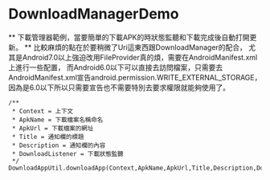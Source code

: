 # DownloadManagerDemo

** 下載管理器範例，當要簡單的下載APK的時狀態監聽和下載完成後自動打開更新。 **
比較麻煩的點在於要稍微了Uri這東西跟DownloadManager的配合，
尤其是Android7.0以上強迫改用FileProvider真的煩，需要在AndroidManifest.xml上進行一些配置，
而Android6.0以下可以直接去訪問檔案，只需要去AndroidManifest.xml宣告android.permission.WRITE_EXTERNAL_STORAGE，
因為是6.0以下所以只需要宣告也不需要特別去要求權限就能夠使用了。

    /**
	 * Context = 上下文
	 * ApkName = 下載檔案名稱命名
	 * ApkUrl = 下載檔案的網址
	 * Title = 通知欄的標題
	 * Description = 通知欄的內容
	 * DownloadListener = 下載狀態監聽
	 */
    DownloadAppUtil.downloadApp(Context,ApkName,ApkUrl,Title,Description,DownloadListener)



